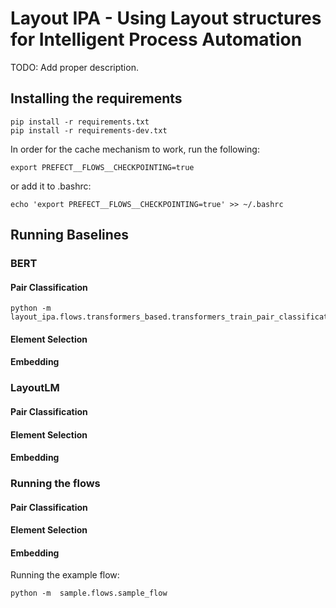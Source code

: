 # Layout IPA - Using Layout structures for Intelligent Process Automation

TODO: Add proper description.

## Installing the requirements

```
pip install -r requirements.txt
pip install -r requirements-dev.txt
```

In order for the cache mechanism to work, run the following:

```
export PREFECT__FLOWS__CHECKPOINTING=true
```

or add it to .bashrc:

```
echo 'export PREFECT__FLOWS__CHECKPOINTING=true' >> ~/.bashrc 
```

## Running Baselines

### BERT

#### Pair Classification

```
python -m  layout_ipa.flows.transformers_based.transformers_train_pair_classification
```

#### Element Selection


#### Embedding


### LayoutLM

#### Pair Classification


#### Element Selection


#### Embedding


### Running the flows

#### Pair Classification


#### Element Selection


#### Embedding



Running the example flow:

```
python -m  sample.flows.sample_flow
```







